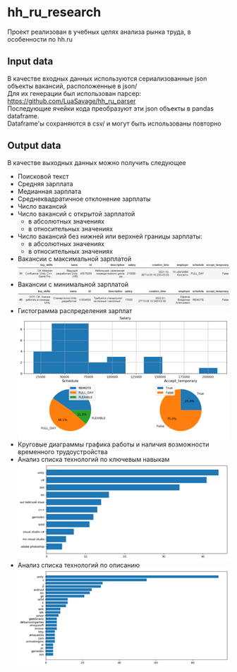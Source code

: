 # hh_ru_research
Проект реализован в учебных целях анализа рынка труда, в особенности по hh.ru

## Input data
В качестве входных данных используются сериализованные json объекты вакансий, расположенные в json/  
Для их генерации был использован парсер: https://github.com/LuaSavage/hh_ru_parser  
Последующие ячейки кода преобразуют эти json объекты в pandas dataframe.  
Dataframe'ы сохраняются в csv/ и могут быть использованы повторно  

## Output data
В качестве выходных данных можно получить следующее
* Поисковой текст
* Средняя зарплата
* Медианная зарплата
* Среднеквадратичное отклонение зарплаты
* Число вакансий
* Число вакансий с открытой зарплатой
    + в абсолютных значениях
    + в относительных значениях  
* Число вакансий без нижней или верхней границы зарплаты:
    + в абсолютных значениях
    + в относительных значениях      
* Вакансии с максимальной зарплатой  
![Vacancies with max salary](img/max_salary.jpg "Vacancies with max salary")
* Вакансии с минимальной зарплатой  
![Vacancies with min salary](img/min_salary.jpg "Vacancies with min salary")
* Гистограмма распределения зарплат  
![Salary histogram](img/salary_hist.png "Salary histogram")
* Круговые диаграммы графика работы и наличия возможности временного трудоустройства
* Анализ списка технологий по ключевым навыкам
![Key skills](img/key_skills.jpg "Key skills")
* Анализ списка технологий по описанию
![Key skills from description](img/description.jpg "Key skills from description")
